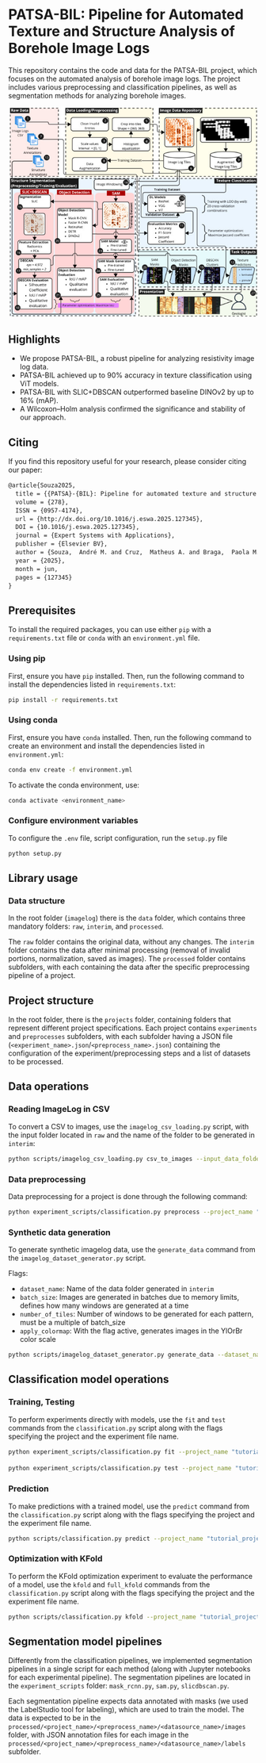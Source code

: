 # PATSA-BIL: Pipeline for Automated Texture and Structure Analysis of Borehole Image Logs

This repository contains the code and data for the PATSA-BIL project, which focuses on the automated analysis of borehole image logs. The project includes various preprocessing and classification pipelines, as well as segmentation methods for analyzing borehole images.

<div align="center">
    <img src="./patsa-bil_workflow.jpg" alt="PATSA-BIL Workflow">
</div>

## Highlights

- We propose PATSA-BIL, a robust pipeline for analyzing resistivity image log data.
- PATSA-BIL achieved up to 90% accuracy in texture classification using ViT models.
- PATSA-BIL with SLIC+DBSCAN outperformed baseline DINOv2 by up to 16% (mAP).
- A Wilcoxon–Holm analysis confirmed the significance and stability of our approach.

## Citing

If you find this repository useful for your research, please consider citing our paper:

<!-- TODO: Update Citing BibTeX reference-->
```latex
@article{Souza2025,
  title = {{PATSA}-{BIL}: Pipeline for automated texture and structure analysis of borehole image logs},
  volume = {278},
  ISSN = {0957-4174},
  url = {http://dx.doi.org/10.1016/j.eswa.2025.127345},
  DOI = {10.1016/j.eswa.2025.127345},
  journal = {Expert Systems with Applications},
  publisher = {Elsevier BV},
  author = {Souza,  André M. and Cruz,  Matheus A. and Braga,  Paola M.C. and Piva,  Rodrigo B. and Dias,  Rodrigo A.C. and Siqueira,  Paulo R. and Trevizan,  Willian A. and de Jesus,  Candida M. and Bazzarella,  Camilla and Monteiro,  Rodrigo S. and Bernardini,  Flavia C. and Fernandes,  Leandro A.F. and de Sousa,  Elaine P.M. and de Oliveira,  Daniel and Bedo,  Marcos},
  year = {2025},
  month = jun,
  pages = {127345}
}
```

## Prerequisites

To install the required packages, you can use either `pip` with a `requirements.txt` file or `conda` with an `environment.yml` file.

### Using pip

First, ensure you have `pip` installed. Then, run the following command to install the dependencies listed in `requirements.txt`:

```bash
pip install -r requirements.txt
```

### Using conda

First, ensure you have `conda` installed. Then, run the following command to create an environment and install the dependencies listed in `environment.yml`:

```bash
conda env create -f environment.yml
```

To activate the conda environment, use:

```bash
conda activate <environment_name>
```

### Configure environment variables

To configure the `.env` file, script configuration, run the `setup.py` file

```bash
python setup.py
```

## Library usage

### Data structure

In the root folder (`imagelog`) there is the `data` folder, which contains three mandatory folders: `raw`, `interim`, and `processed`.

The `raw` folder contains the original data, without any changes. The `interim` folder contains the data after minimal processing (removal of invalid portions, normalization, saved as images). The `processed` folder contains subfolders, with each containing the data after the specific preprocessing pipeline of a project.

## Project structure

In the root folder, there is the `projects` folder, containing folders that represent different project specifications. Each project contains `experiments` and `preprocesses` subfolders, with each subfolder having a JSON file (`<experiment_name>.json`/`<preprocess_name>.json`) containing the configuration of the experiment/preprocessing steps and a list of datasets to be processed.

## Data operations

### Reading ImageLog in CSV

To convert a CSV to images, use the `imagelog_csv_loading.py` script, with the input folder located in `raw` and the name of the folder to be generated in `interim`:

```bash
python scripts/imagelog_csv_loading.py csv_to_images --input_data_folder "<DATASET_RAW>" --output_data_folder "<DATASET_INTERIM>"
```

### Data preprocessing

Data preprocessing for a project is done through the following command:

```bash
python experiment_scripts/classification.py preprocess --project_name "<project_name>" --preprocess_name "<preprocess_name>" --override_preprocess
```

### Synthetic data generation

To generate synthetic imagelog data, use the `generate_data` command from the `imagelog_dataset_generator.py` script.

Flags:

- `dataset_name`: Name of the data folder generated in `interim`
- `batch_size`: Images are generated in batches due to memory limits, defines how many windows are generated at a time
- `number_of_tiles`: Number of windows to be generated for each pattern, must be a multiple of batch_size
- `apply_colormap`: With the flag active, generates images in the YlOrBr color scale

```bash
python scripts/imagelog_dataset_generator.py generate_data --dataset_name "SYNTH_TEST" --batch_size 5 --number_of_tiles 5 --apply_colormap
```

## Classification model operations

### Training, Testing

To perform experiments directly with models, use the `fit` and `test` commands from the `classification.py` script along with the flags specifying the project and the experiment file name.

```bash
python experiment_scripts/classification.py fit --project_name "tutorial_project" --experiment_name "<experiment_name>" --preprocess_name "<preprocess_name>"

python experiment_scripts/classification.py test --project_name "tutorial_project" --experiment_name "<experiment_name>" --preprocess_name "<preprocess_name>"
```

### Prediction

To make predictions with a trained model, use the `predict` command from the `classification.py` script along with the flags specifying the project and the experiment file name.

```bash
python scripts/classification.py predict --project_name "tutorial_project" --experiment_name "<experiment_name>" --preprocess_name "<preprocess_name>"
```

### Optimization with KFold

To perform the KFold optimization experiment to evaluate the performance of a model, use the `kfold` and `full_kfold` commands from the `classification.py` script along with the flags specifying the project and the experiment file name.

```bash
python scripts/classification.py kfold --project_name "tutorial_project" --experiment_name "<experiment_name>" --preprocess_name "<preprocess_name>"
```

## Segmentation model pipelines

Differently from the classification pipelines, we implemented segmentation pipelines in a single script for each method (along with Jupyter notebooks for each experimental pipeline). The segmentation pipelines are located in the `experiment_scripts` folder: `mask_rcnn.py`, `sam.py`, `slicdbscan.py`.

Each segmentation pipeline expects data annotated with masks (we used the LabelStudio tool for labeling), which are used to train the model. The data is expected to be in the `processed/<project_name>/<preprocess_name>/<datasource_name>/images` folder, with JSON annotation files for each image in the `processed/<project_name>/<preprocess_name>/<datasource_name>/labels` subfolder.
